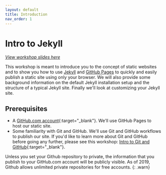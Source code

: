 ```yaml
---
layout: default
title: Introduction
nav_order: 1
---
```


# Intro to Jekyll

_[View workshop slides here](https://ubc-library-rc.github.io/intro-jekyll/slides/)_

This workshop is meant to introduce you to the concept of static websites and to show you how to use [Jekyll](https://jekyllrb.com/) and [GitHub Pages](https://pages.github.com/) to quickly and easily publish a static site using only your browser. We will also provide some background information on the default Jekyll installation setup and the structure of a typical Jekyll site. Finally we'll look at customizing your Jekyll site.

## Prerequisites

- A [GitHub.com account](https://github.com/){:target="_blank"}. We'll use GitHub Pages to host our static site.
- Some familiarity with Git and GitHub. We'll use Git and GitHub workflows to publish our site. If you'd like to learn more about Git and GitHub before going any further, please see this workshop: [Intro to Git and GitHub](https://ubc-library-rc.github.io/intro-git/){:target="_blank"}.

Unless you set your Github repository to private, the information that you publish to your GitHub.com account will be publicly visible. As of 2019, Github allows unlimited private repositories for free accounts.
{: .warn}
